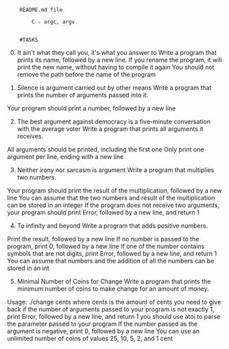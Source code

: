 
		README.md file

			C - argc, argv
		

		#TASKS

0. It ain't what they call you, it's what you answer to
Write a program that prints its name, followed by a new line.
 If you rename the program, it will print the new name, without having to compile it again
 You should not remove the path before the name of the program

1. Silence is argument carried out by other means
Write a program that prints the number of arguments passed into it.

 Your program should print a number, followed by a new line

2. The best argument against democracy is a five-minute conversation with the average voter
Write a program that prints all arguments it receives.

 All arguments should be printed, including the first one
 Only print one argument per line, ending with a new line

3. Neither irony nor sarcasm is argument
Write a program that multiplies two numbers.

 Your program should print the result of the multiplication, followed by a new line
 You can assume that the two numbers and result of the multiplication can be stored in an integer
 If the program does not receive two arguments, your program should print Error, followed by a new line, and return 1

4. To infinity and beyond
Write a program that adds positive numbers.

 Print the result, followed by a new line
 If no number is passed to the program, print 0, followed by a new line
 If one of the number contains symbols that are not digits, print Error, followed by a new line, and return 1
 You can assume that numbers and the addition of all the numbers can be stored in an int

5. Minimal Number of Coins for Change
Write a program that prints the minimum number of coins to make change for an amount of money.

 Usage: ./change cents
 where cents is the amount of cents you need to give back
 if the number of arguments passed to your program is not exactly 1, print Error, followed by a new line, and return 1
 you should use atoi to parse the parameter passed to your program
 If the number passed as the argument is negative, print 0, followed by a new line
 You can use an unlimited number of coins of values 25, 10, 5, 2, and 1 cent


